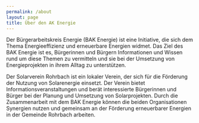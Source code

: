 ```yaml
---
permalink: /about
layout: page
title: Über den AK Energie
---
```


Der Bürgerarbeitskreis Energie (BAK Energie) ist eine Initiative, die sich dem Thema Energieeffizienz und erneuerbare Energien widmet. Das Ziel des BAK Energie ist es, Bürgerinnen und Bürgern Informationen und Wissen rund um diese Themen zu vermitteln und sie bei der Umsetzung von Energieprojekten in ihrem Alltag zu unterstützen.

Der Solarverein Rohrbach ist ein lokaler Verein, der sich für die Förderung der Nutzung von Solarenergie einsetzt. Der Verein bietet Informationsveranstaltungen und berät interessierte Bürgerinnen und Bürger bei der Planung und Umsetzung von Solarprojekten. Durch die Zusammenarbeit mit dem BAK Energie können die beiden Organisationen Synergien nutzen und gemeinsam an der Förderung erneuerbarer Energien in der Gemeinde Rohrbach arbeiten.
